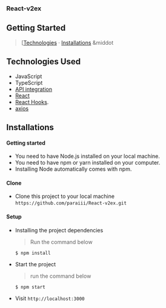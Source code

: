 
### React-v2ex



## Getting Started

> [[Technologies](#technologies-used) &middot; [Installations](#installations)  &middot


## Technologies Used

- JavaScript
- TypeScript
- [API integration](https://v2ex.com/p/7v9TEc53)
- [React](https://reactjs.org)
- [React Hooks](https://reactjs.org/docs/hooks-intro.html).
- [axios](https://github.com/axios/axios)


## Installations

#### Getting started

- You need to have Node.js installed on your local machine.
- You need to have npm or yarn installed on your computer.
- Installing Node automatically comes with npm.

#### Clone

- Clone this project to your local machine `https://github.com/paraiii/React-v2ex.git`

#### Setup

- Installing the project dependencies
  > Run the command below
  ```shell
  $ npm install
  ```
- Start the project
  > run the command below
  ```shell
  $ npm start
  ```
- Visit `http://localhost:3000` 
